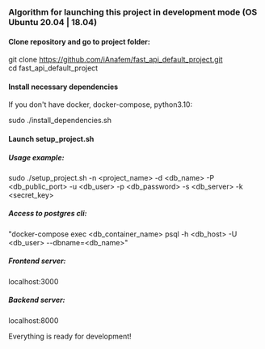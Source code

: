 ### Algorithm for launching this project in development mode (OS Ubuntu 20.04 | 18.04)

#### Clone repository and go to project folder:

git clone https://github.com/iAnafem/fast_api_default_project.git <br />
cd fast_api_default_project

#### Install necessary dependencies
If you don't have docker, docker-compose, python3.10:

sudo ./install_dependencies.sh

#### Launch setup_project.sh

##### Usage example: <br />

sudo ./setup_project.sh -n <project_name> -d <db_name> -P <db_public_port> -u <db_user> -p <db_password> -s <db_server> -k <secret_key>

##### Access to postgres cli: <br />
"docker-compose exec <db_container_name> psql -h <db_host> -U <db_user> --dbname=<db_name>"

##### Frontend server: 
localhost:3000

##### Backend server: 
localhost:8000

Everything is ready for development!